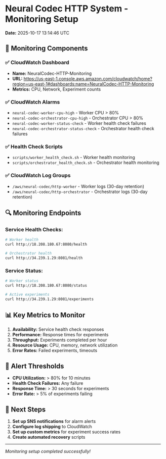 # Neural Codec HTTP System - Monitoring Setup

**Date:** 2025-10-17 13:14:46 UTC

## 🎯 Monitoring Components

### ✅ CloudWatch Dashboard
- **Name:** NeuralCodec-HTTP-Monitoring
- **URL:** https://us-east-1.console.aws.amazon.com/cloudwatch/home?region=us-east-1#dashboards:name=NeuralCodec-HTTP-Monitoring
- **Metrics:** CPU, Network, Experiment counts

### ✅ CloudWatch Alarms
- `neural-codec-worker-cpu-high` - Worker CPU > 80%
- `neural-codec-orchestrator-cpu-high` - Orchestrator CPU > 80%
- `neural-codec-worker-status-check` - Worker health check failures
- `neural-codec-orchestrator-status-check` - Orchestrator health check failures

### ✅ Health Check Scripts
- `scripts/worker_health_check.sh` - Worker health monitoring
- `scripts/orchestrator_health_check.sh` - Orchestrator health monitoring

### ✅ CloudWatch Log Groups
- `/aws/neural-codec/http-worker` - Worker logs (30-day retention)
- `/aws/neural-codec/http-orchestrator` - Orchestrator logs (30-day retention)

## 🔍 Monitoring Endpoints

### Service Health Checks:
```bash
# Worker health
curl http://18.208.180.67:8080/health

# Orchestrator health  
curl http://34.239.1.29:8081/health
```

### Service Status:
```bash
# Worker status
curl http://18.208.180.67:8080/status

# Active experiments
curl http://34.239.1.29:8081/experiments
```

## 📊 Key Metrics to Monitor

1. **Availability:** Service health check responses
2. **Performance:** Response times for experiments
3. **Throughput:** Experiments completed per hour
4. **Resource Usage:** CPU, memory, network utilization
5. **Error Rates:** Failed experiments, timeouts

## 🚨 Alert Thresholds

- **CPU Utilization:** > 80% for 10 minutes
- **Health Check Failures:** Any failure
- **Response Time:** > 30 seconds for experiments
- **Error Rate:** > 5% of experiments failing

## 📱 Next Steps

1. **Set up SNS notifications** for alarm alerts
2. **Configure log shipping** to CloudWatch
3. **Set up custom metrics** for experiment success rates
4. **Create automated recovery** scripts

---
*Monitoring setup completed successfully!*
